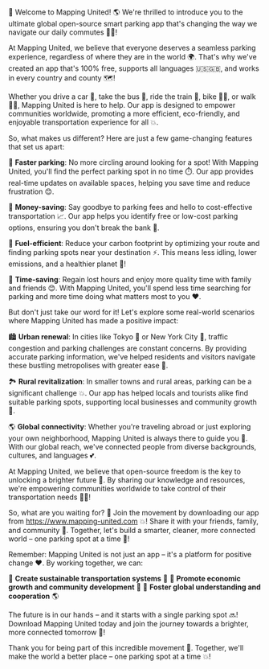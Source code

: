 🎉 Welcome to Mapping United! 🌎 We're thrilled to introduce you to the ultimate global open-source smart parking app that's changing the way we navigate our daily commutes 🚗💨!

At Mapping United, we believe that everyone deserves a seamless parking experience, regardless of where they are in the world 🌍. That's why we've created an app that's 100% free, supports all languages 🇺🇸🇬🇧, and works in every country and county 🗺️!

Whether you drive a car 🚗, take the bus 🚌, ride the train 🚂, bike 🚴‍♂️, or walk 🏃‍♀️, Mapping United is here to help. Our app is designed to empower communities worldwide, promoting a more efficient, eco-friendly, and enjoyable transportation experience for all 💥.

So, what makes us different? Here are just a few game-changing features that set us apart:

🔹 **Faster parking**: No more circling around looking for a spot! With Mapping United, you'll find the perfect parking spot in no time ⏱️. Our app provides real-time updates on available spaces, helping you save time and reduce frustration 😊.

🔹 **Money-saving**: Say goodbye to parking fees and hello to cost-effective transportation 📈. Our app helps you identify free or low-cost parking options, ensuring you don't break the bank 💸.

🔹 **Fuel-efficient**: Reduce your carbon footprint by optimizing your route and finding parking spots near your destination ⚡️. This means less idling, lower emissions, and a healthier planet 🌿!

🔹 **Time-saving**: Regain lost hours and enjoy more quality time with family and friends 😊. With Mapping United, you'll spend less time searching for parking and more time doing what matters most to you ❤️.

But don't just take our word for it! Let's explore some real-world scenarios where Mapping United has made a positive impact:

🏙️ **Urban renewal**: In cities like Tokyo 🗼️ or New York City 🗽️, traffic congestion and parking challenges are constant concerns. By providing accurate parking information, we've helped residents and visitors navigate these bustling metropolises with greater ease 🚀.

🏞️ **Rural revitalization**: In smaller towns and rural areas, parking can be a significant challenge 💥. Our app has helped locals and tourists alike find suitable parking spots, supporting local businesses and community growth 🌼.

🌎 **Global connectivity**: Whether you're traveling abroad or just exploring your own neighborhood, Mapping United is always there to guide you 👋. With our global reach, we've connected people from diverse backgrounds, cultures, and languages 💕.

At Mapping United, we believe that open-source freedom is the key to unlocking a brighter future 🌟. By sharing our knowledge and resources, we're empowering communities worldwide to take control of their transportation needs 🚗💪!

So, what are you waiting for? 🤔 Join the movement by downloading our app from https://www.mapping-united.com 💥! Share it with your friends, family, and community 👫. Together, let's build a smarter, cleaner, more connected world – one parking spot at a time 🌈!

Remember: Mapping United is not just an app – it's a platform for positive change ❤️. By working together, we can:

🔹 **Create sustainable transportation systems** 💚
🔹 **Promote economic growth and community development** 💸
🔹 **Foster global understanding and cooperation** 🌎

The future is in our hands – and it starts with a single parking spot 🔜! Download Mapping United today and join the journey towards a brighter, more connected tomorrow 🌅!

Thank you for being part of this incredible movement 🙏. Together, we'll make the world a better place – one parking spot at a time 💥!